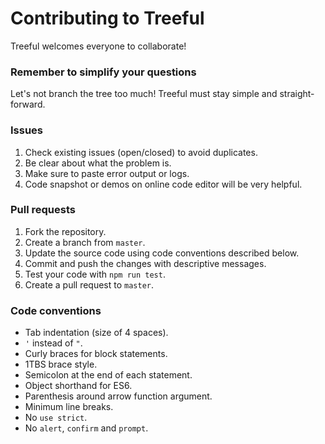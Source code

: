 # Contributing to Treeful

Treeful welcomes everyone to collaborate!

### Remember to simplify your questions
Let's not branch the tree too much! Treeful must stay simple and straight-forward.

### Issues
1. Check existing issues (open/closed) to avoid duplicates.
2. Be clear about what the problem is.
3. Make sure to paste error output or logs.
4. Code snapshot or demos on online code editor will be very helpful.

### Pull requests
1. Fork the repository.
2. Create a branch from `master`.
3. Update the source code using code conventions described below.
4. Commit and push the changes with descriptive messages.
5. Test your code with `npm run test`.
7. Create a pull request to `master`.

### Code conventions
- Tab indentation (size of 4 spaces).
- `'` instead of `"`.
- Curly braces for block statements.
- 1TBS brace style.
- Semicolon at the end of each statement.
- Object shorthand for ES6.
- Parenthesis around arrow function argument.
- Minimum line breaks.
- No `use strict`.
- No `alert`, `confirm` and `prompt`.